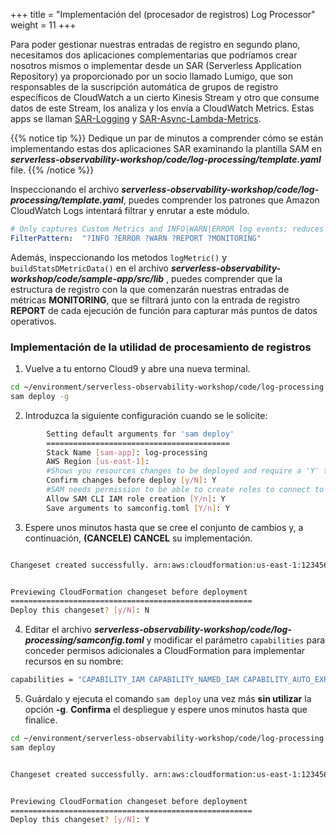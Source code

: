 +++
title = "Implementación del (procesador de registros) Log Processor"
weight = 11
+++

Para poder gestionar nuestras entradas de registro en segundo plano, necesitamos dos aplicaciones complementarias que podríamos crear nosotros mismos o implementar desde un SAR (Serverless Application Repository) ya proporcionado por un socio llamado Lumigo, que son responsables de la suscripción automática de grupos de registro específicos de CloudWatch a un cierto Kinesis Stream y otro que consume datos de este Stream, los analiza y los envía a CloudWatch Metrics. Estas apps se llaman  [SAR-Logging](https://console.aws.amazon.com/lambda/home?region=us-east-1#/create/app?applicationId=arn:aws:serverlessrepo:us-east-1:374852340823:applications/auto-subscribe-log-group-to-arn) y [SAR-Async-Lambda-Metrics](https://console.aws.amazon.com/lambda/home?region=us-east-1#/create/app?applicationId=arn:aws:serverlessrepo:us-east-1:374852340823:applications/async-custom-metrics).

{{% notice tip %}}
Dedique un par de minutos a comprender cómo se están implementando estas dos aplicaciones SAR examinando la plantilla SAM en ***serverless-observability-workshop/code/log-processing/template.yaml*** file.
{{% /notice %}}

Inspeccionando el archivo  ***serverless-observability-workshop/code/log-processing/template.yaml***, puedes  comprender los patrones que Amazon CloudWatch Logs intentará filtrar y enrutar a este módulo.

```yaml
# Only captures Custom Metrics and INFO|WARN|ERROR log events; reduces cost and unnecessary noise
FilterPattern:  "?INFO ?ERROR ?WARN ?REPORT ?MONITORING"
```

Además, inspeccionando los metodos `logMetric()` y `buildStatsDMetricData()` en el archivo ***serverless-observability-workshop/code/sample-app/src/lib*** , puedes comprender que la estructura de registro con la que comenzarán nuestras entradas de métricas **MONITORING**, que se filtrará junto con la entrada de registro **REPORT** de cada ejecución de función para capturar más puntos de datos operativos.

### Implementación de la utilidad de procesamiento de registros

1. Vuelve a tu entorno Cloud9 y abre una nueva terminal.

```sh
cd ~/environment/serverless-observability-workshop/code/log-processing
sam deploy -g
```

2. Introduzca la siguiente configuración cuando se le solicite:

```sh
        Setting default arguments for 'sam deploy'
        =========================================
        Stack Name [sam-app]: log-processing
        AWS Region [us-east-1]: 
        #Shows you resources changes to be deployed and require a 'Y' to initiate deploy
        Confirm changes before deploy [y/N]: Y
        #SAM needs permission to be able to create roles to connect to the resources in your template
        Allow SAM CLI IAM role creation [Y/n]: Y
        Save arguments to samconfig.toml [Y/n]: Y 
```

3. Espere unos minutos hasta que se cree el conjunto de cambios y, a continuación, **(CANCELE) CANCEL** su implementación.

```sh 

Changeset created successfully. arn:aws:cloudformation:us-east-1:1234567890:changeSet/samcli-deploy1597269838/0752490d-33a9-4995-ae17-4ccca3efbf5d


Previewing CloudFormation changeset before deployment
======================================================
Deploy this changeset? [y/N]: N
```

4. Editar el archivo ***serverless-observability-workshop/code/log-processing/samconfig.toml*** y modificar el parámetro `capabilities` para conceder permisos adicionales a CloudFormation para implementar recursos en su nombre:

```sh
capabilities = "CAPABILITY_IAM CAPABILITY_NAMED_IAM CAPABILITY_AUTO_EXPAND"
```

5. Guárdalo y ejecuta el comando `sam deploy` una vez más **sin utilizar** la opción **-g**. **Confirma** el despliegue y espere unos minutos hasta que finalice.

```sh
cd ~/environment/serverless-observability-workshop/code/log-processing
sam deploy
```

```sh 

Changeset created successfully. arn:aws:cloudformation:us-east-1:1234567890:changeSet/samcli-deploy1597269838/0752490d-33a9-4995-ae17-4ccca3efbf5d


Previewing CloudFormation changeset before deployment
======================================================
Deploy this changeset? [y/N]: Y
```
